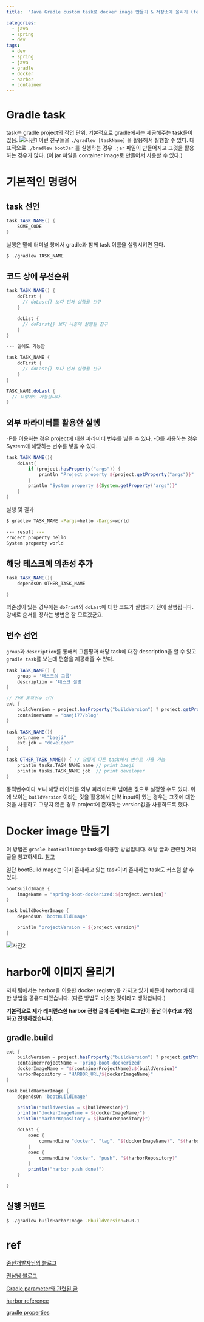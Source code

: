 ```yaml
---
title:  "Java Gradle custom task로 docker image 만들기 & 저장소에 올리기 (feat. harbor)"

categories:
  - java
  - spring
  - dev
tags:
  - dev
  - spring
  - java
  - gradle
  - docker
  - harbor
  - container
---
```


# Gradle task
task는 gradle project의 작업 단위.
기본적으로 gradle에서는 제공해주는 task들이 있음. 
![사진1](/assets/images/custom-gradle-task-and-docker-image-1.png)
이런 친구들을 `./gradlew [taskName]` 을 활용해서 실행할 수 있다.
대표적으로 `./bradlew bootJar` 를 실행하는 경우 `.jar` 파일이 만들어지고 그것을 활용하는 경우가 많다. (이 jar 파일을 container image로 만들어서 사용할 수 있다.)

# 기본적인 명령어
## task 선언
``` groovy
task TASK_NAME() {
    SOME_CODE
}
```

실행은 밑에 터미널 창에서 gradle과 함께 task 이름을 실행시키면 된다.
``` bash
$ ./gradlew TASK_NAME
```

## 코드 상에 우선순위
``` groovy
task TASK_NAME() {
    doFirst {
      // doLast{} 보다 먼저 실행될 친구
    }

    doList {
      // doFirst{} 보다 니증에 실행될 친구
    }
}

--- 밑에도 가능함

task TASK_NAME {
    doFirst {
      // doLast{} 보다 먼저 실행될 친구
    }
}

TASK_NAME.doLast {
  // 요렇게도 가능합니다.
}
```

## 외부 파라미터를 활용한 실행
-P를 이용하는 경우 project에 대한 파라미터 변수를 넣을 수 있다.
-D를 사용하는 경우 System에 해당하는 변수를 넣을 수 있다.

``` groovy
task TASK_NAME(){
    doLast{
        if (project.hasProperty("args")) {
            println "Project property ${project.getProperty("args")}"
        }
        println "System property ${System.getProperty("args")}"
    }
}
```

실행 및 결과
``` bash
$ gradlew TASK_NAME -Pargs=hello -Dargs=world

--- result ---
Project property hello
System property world
```

## 해당 테스크에 의존성 추가
``` groovy
task TASK_NAME(){
    dependsOn OTHER_TASK_NAME

}
```
의존성이 있는 경우에는 `doFrist`와 `doLast`에 대한 코드가 실행되기 전에 실행됩니다. 강제로 순서를 정하는 방법은 잘 모르겠군요.


## 변수 선언
`group`과 `description`를 통해서 그룹핑과 해당 task에 대한 description을 할 수 있고  `gradle task`를 보는데 편함을 제공해줄 수 있다.
``` groovy
task TASK_NAME() {
    group = '태스크의 그룹'
    description = '태스크 설명'
}

// 전역 동적변수 선언
ext {
    buildVersion = project.hasProperty("buildVersion") ? project.getProperty("buildVersion") : ${proejct.version}
    containerName = "baeji77/blog"
}

task TASK_NAME(){
    ext.name = "baeji"
    ext.job = "developer"
}

task OTHER_TASK_NAME() { // 요렇게 다른 task에서 변수로 사용 가능
    println tasks.TASK_NAME.name // print baeji
    println tasks.TASK_NAME.job  // print developer
}
```

동적변수이다 보니 해당 데이터를 외부 파라미터로 넘어온 값으로 설정할 수도 있다.
위에 보이는 `buildVersion` 이라는 것을 활용해서 만약 input이 있는 경우는 그것에 대한 것을 사용하고 그렇지 않은 경우 project에 존재하는 version값을 사용하도록 했다.

# Docker image 만들기
이 방법은 `gradle bootBuildImage` task를 이용한 방법입니다. 해당 글과 관련된 저의 글을 참고하세요. [참고](https://baeji77.github.io/java/spring/dev/Spring-boot-gradle-build/)

일단 bootBuildImage는 이미 존재하고 있는 task이며 존재하는 task도 커스텀 할 수 있다.
``` groovy
bootBuildImage {
    imageName = "spring-boot-dockerized:${project.version}"
}

task buildDockerImage {
    dependsOn 'bootBuildImage'

    println "projectVersion = ${project.version}"
}
```
![사진2](/assets/images/custom-gradle-task-and-docker-image-2.png)

# harbor에 이미지 올리기
저희 팀에서는 harbor을 이용한 docker registry를 가지고 있기 때문에 harbor에 대한 방법을 공유드리겠습니다. (다른 방법도 비슷할 것이라고 생각합니다.)

**기본적으로 제가 레퍼런스한 harbor 관련 글에 존재하는 로그인이 끝난 이후라고 가정하고 진행하겠습니다.**

## gradle.build
``` groovy
ext {
    buildVersion = project.hasProperty("buildVersion") ? project.getProperty("buildVersion") : "${project.version}"
    containerProjectName = 'pring-boot-dockerized'
    dockerImageName = "${containerProjectName}:${buildVersion}"
    harborRepository = "HARBOR_URL/${dockerImageName}"
}

task buildHarborImage {
    dependsOn 'bootBuildImage'

    println("buildVersion = ${buildVersion}")
    println("dockerImageName = ${dockerImageName}")
    println("harborRepository = ${harborRepository}")

    doLast {
        exec {
            commandLine "docker", "tag", "${dockerImageName}", "${harborRepository}"
        }
        exec {
            commandLine "docker", "push", "${harborRepository}"
        }
        println("harbor push done!")
    }

}
```

## 실행 커맨드
``` bash
$ ./gradlew buildHarborImage -PbuildVersion=0.0.1
```


# ref
[중년개발자님의 블로그](https://blog.naver.com/PostView.nhn?blogId=sharplee7&logNo=221413629068)

[권남님 블로그](https://kwonnam.pe.kr/wiki/gradle/task)

[Gradle parameter와 관련된 글](https://www.baeldung.com/gradle-command-line-arguments)

[harbor reference](https://goharbor.io/docs/1.10/working-with-projects/working-with-images/pulling-pushing-images/)

[gradle properties](https://docs.gradle.org/current/userguide/build_environment.html#sec:gradle_system_properties)
